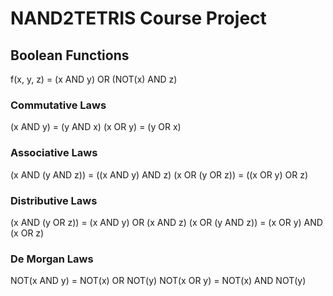# NAND2TETRIS Course Project

## Boolean Functions

f(x, y, z) = (x AND y) OR (NOT(x) AND z)

### Commutative Laws

(x AND y) = (y AND x)
(x OR y) = (y OR x)

### Associative Laws

(x AND (y AND z)) = ((x AND y) AND z)
(x OR (y OR z)) = ((x OR y) OR z)

### Distributive Laws

(x AND (y OR z)) = (x AND y) OR (x AND z)
(x OR (y AND z)) = (x OR y) AND (x OR z)

### De Morgan Laws

NOT(x AND y) = NOT(x) OR NOT(y)
NOT(x OR y) = NOT(x) AND NOT(y)
